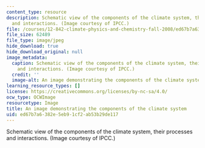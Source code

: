 ```yaml
---
content_type: resource
description: Schematic view of the components of the climate system, their processes
  and interactions. (Image courtesy of IPCC.)
file: /courses/12-842-climate-physics-and-chemistry-fall-2008/ed67b7a6382e5eb91cf2ab53b29de117_12-842f08.jpg
file_size: 62489
file_type: image/jpeg
hide_download: true
hide_download_original: null
image_metadata:
  caption: Schematic view of the components of the climate system, their processes
    and interactions. (Image courtesy of IPCC.)
  credit: ''
  image-alt: An image demonstrating the components of the climate system.
learning_resource_types: []
license: https://creativecommons.org/licenses/by-nc-sa/4.0/
ocw_type: OCWImage
resourcetype: Image
title: An image demonstrating the components of the climate system
uid: ed67b7a6-382e-5eb9-1cf2-ab53b29de117
---
```

Schematic view of the components of the climate system, their processes and interactions. (Image courtesy of IPCC.)